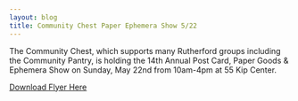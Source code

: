 ```yaml
---
layout: blog
title: Community Chest Paper Ephemera Show 5/22
---
```


The Community Chest, which supports many Rutherford groups including the Community Pantry, is holding the 14th Annual Post Card, Paper Goods & Ephemera Show on Sunday, May 22nd from 10am-4pm at 55 Kip Center. 

[Download Flyer Here](http://static.rutherford-nj.com/social-services/CommunityChest_PaperShow.pdf)
